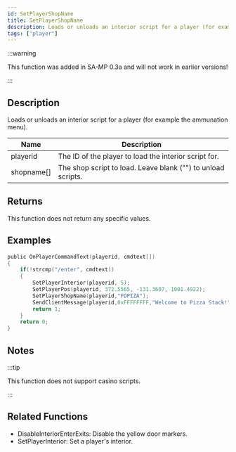 ```yaml
---
id: SetPlayerShopName
title: SetPlayerShopName
description: Loads or unloads an interior script for a player (for example the ammunation menu).
tags: ["player"]
---
```


:::warning

This function was added in SA-MP 0.3a and will not work in earlier versions!

:::

## Description

Loads or unloads an interior script for a player (for example the ammunation menu).

| Name       | Description                                                  |
| ---------- | ------------------------------------------------------------ |
| playerid   | The ID of the player to load the interior script for.        |
| shopname[] | The shop script to load. Leave blank ("") to unload scripts. |

## Returns

This function does not return any specific values.

## Examples

```c
public OnPlayerCommandText(playerid, cmdtext[])
{
    if(!strcmp("/enter", cmdtext))
    {
        SetPlayerInterior(playerid, 5);
        SetPlayerPos(playerid, 372.5565, -131.3607, 1001.4922);
        SetPlayerShopName(playerid,"FDPIZA");
        SendClientMessage(playerid,0xFFFFFFFF,"Welcome to Pizza Stack!");
        return 1;
    }
    return 0;
}
```

## Notes

:::tip

This function does not support casino scripts.

:::

## Related Functions

- DisableInteriorEnterExits: Disable the yellow door markers.
- SetPlayerInterior: Set a player's interior.
